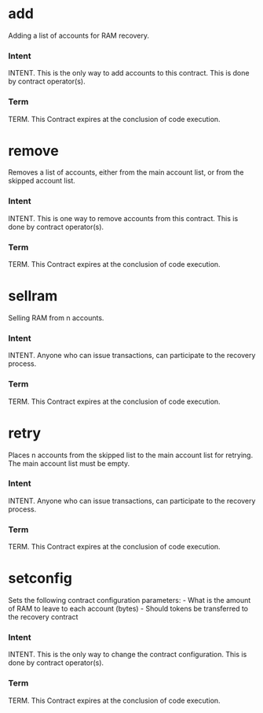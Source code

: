<h1 class="contract">add</h1>

Adding a list of accounts for RAM recovery.

### Intent
INTENT. This is the only way to add accounts to this contract. This is done by contract operator(s).

### Term
TERM. This Contract expires at the conclusion of code execution.


<h1 class="contract">remove</h1>

Removes a list of accounts, either from the main account list, or from the skipped account list.

### Intent
INTENT. This is one way to remove accounts from this contract. This is done by contract operator(s).

### Term
TERM. This Contract expires at the conclusion of code execution.


<h1 class="contract">sellram</h1>

Selling RAM from n accounts.

### Intent
INTENT. Anyone who can issue transactions, can participate to the recovery process.

### Term
TERM. This Contract expires at the conclusion of code execution.


<h1 class="contract">retry</h1>

Places n accounts from the skipped list to the main account list for retrying.
The main account list must be empty.

### Intent
INTENT. Anyone who can issue transactions, can participate to the recovery process.

### Term
TERM. This Contract expires at the conclusion of code execution.


<h1 class="contract">setconfig</h1>

Sets the following contract configuration parameters:
    - What is the amount of RAM to leave to each account (bytes)
    - Should tokens be transferred to the recovery contract

### Intent
INTENT. This is the only way to change the contract configuration. This is done by contract operator(s).

### Term
TERM. This Contract expires at the conclusion of code execution.

